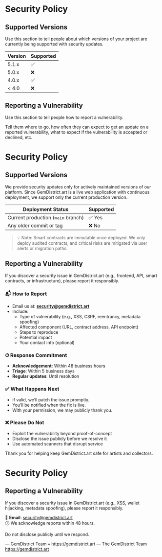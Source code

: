 # Security Policy

## Supported Versions

Use this section to tell people about which versions of your project are
currently being supported with security updates.

| Version | Supported          |
| ------- | ------------------ |
| 5.1.x   | :white_check_mark: |
| 5.0.x   | :x:                |
| 4.0.x   | :white_check_mark: |
| < 4.0   | :x:                |

## Reporting a Vulnerability

Use this section to tell people how to report a vulnerability.

Tell them where to go, how often they can expect to get an update on a
reported vulnerability, what to expect if the vulnerability is accepted or
declined, etc.
# Security Policy

## Supported Versions

We provide security updates only for actively maintained versions of our platform. Since GemDistrict.art is a live web application with continuous deployment, we support only the current production version.

| Deployment Status       | Supported |
|-------------------------|-----------|
| Current production (`main` branch) | ✅ Yes    |
| Any older commit or tag | ❌ No     |

> 💡 Note: Smart contracts are immutable once deployed. We only deploy audited contracts, and critical risks are mitigated via user alerts or migration paths.

## Reporting a Vulnerability

If you discover a security issue in GemDistrict.art (e.g., frontend, API, smart contracts, or infrastructure), please report it responsibly.

### 📬 How to Report
- Email us at: **security@gemdistrict.art**
- Include:
  - Type of vulnerability (e.g., XSS, CSRF, reentrancy, metadata spoofing)
  - Affected component (URL, contract address, API endpoint)
  - Steps to reproduce
  - Potential impact
  - Your contact info (optional)

### ⏱ Response Commitment
- **Acknowledgement**: Within 48 business hours
- **Triage**: Within 5 business days
- **Regular updates**: Until resolution

### ✅ What Happens Next
- If valid, we’ll patch the issue promptly.
- You’ll be notified when the fix is live.
- With your permission, we may publicly thank you.

### ❌ Please Do Not
- Exploit the vulnerability beyond proof-of-concept
- Disclose the issue publicly before we resolve it
- Use automated scanners that disrupt service

Thank you for helping keep GemDistrict.art safe for artists and collectors.
# Security Policy

## Reporting a Vulnerability

If you discover a security issue in GemDistrict.art (e.g., XSS, wallet hijacking, metadata spoofing), please report it responsibly.

📧 **Email**: security@gemdistrict.art  
🕒 We acknowledge reports within 48 hours.

Do not disclose publicly until we respond.

— GemDistrict Team • https://gemdistrict.art
— The GemDistrict Team  
https://gemdistrict.art
